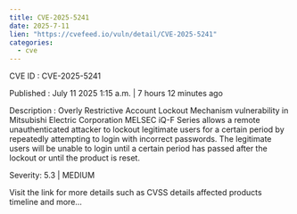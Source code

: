 ```yaml
--- 
title: CVE-2025-5241
date: 2025-7-11
lien: "https://cvefeed.io/vuln/detail/CVE-2025-5241"
categories:
  - cve
---
```


CVE ID : CVE-2025-5241

Published :  July 11
2025
1:15 a.m. | 7 hours
12 minutes ago

Description : Overly Restrictive Account Lockout Mechanism vulnerability in Mitsubishi Electric Corporation MELSEC iQ-F Series allows a remote unauthenticated attacker to lockout legitimate users for a certain period by repeatedly attempting to login with incorrect passwords. The legitimate users will be unable to login until a certain period has passed after the lockout or until the product is reset.

Severity: 5.3 | MEDIUM

Visit the link for more details
such as CVSS details
affected products
timeline
and more...
